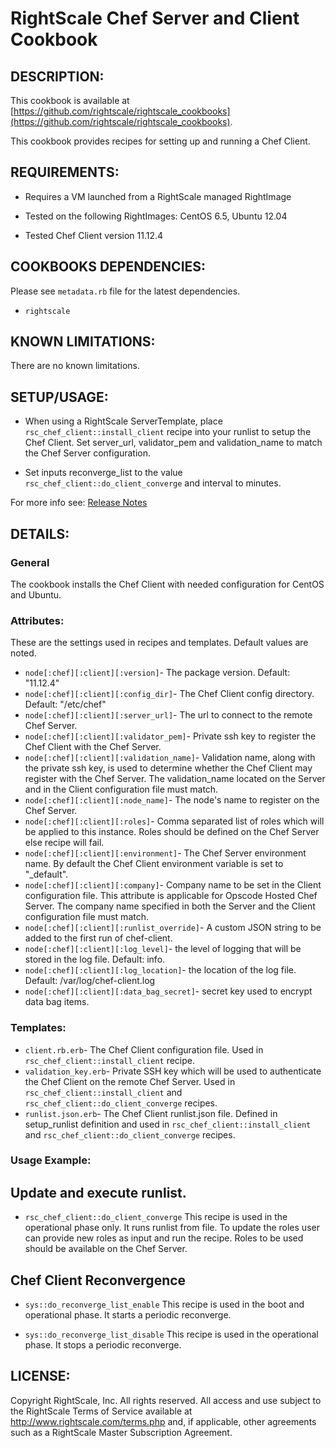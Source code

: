# RightScale Chef Server and Client Cookbook

## DESCRIPTION:

This cookbook is available at [https://github.com/rightscale/rightscale_cookbooks](https://github.com/rightscale/rightscale_cookbooks).

This cookbook provides recipes for setting up and running a Chef Client.

## REQUIREMENTS:

* Requires a VM launched from a RightScale managed RightImage

* Tested on the following RightImages: CentOS 6.5, Ubuntu 12.04

* Tested Chef Client version 11.12.4

## COOKBOOKS DEPENDENCIES:

Please see `metadata.rb` file for the latest dependencies.
* `rightscale`

## KNOWN LIMITATIONS:

There are no known limitations.

## SETUP/USAGE:

* When using a RightScale ServerTemplate, place `rsc_chef_client::install_client`
  recipe into your runlist to setup the Chef Client. Set server_url,
  validator_pem and validation_name to match the Chef Server configuration.

* Set inputs reconverge_list to the value `rsc_chef_client::do_client_converge` and
  interval to minutes.

For more info see: [Release Notes](http://support.rightscale.com/18-Release_Notes/ServerTemplates_and_RightImages/v13.4#Chef_Client_\(v13.4\))

## DETAILS:

### General

The cookbook installs the Chef Client with needed configuration for CentOS and
Ubuntu.

### Attributes:

These are the settings used in recipes and templates. Default values are noted.
* `node[:chef][:client][:version]`-
  The package version. Default: "11.12.4"
* `node[:chef][:client][:config_dir]`-
  The Chef Client config directory. Default: "/etc/chef"
* `node[:chef][:client][:server_url]`-
  The url to connect to the remote Chef Server.
* `node[:chef][:client][:validator_pem]`-
  Private ssh key to register the Chef Client with the Chef Server.
* `node[:chef][:client][:validation_name]`-
  Validation name, along with the private ssh key, is used to determine whether
  the Chef Client may register with the Chef Server. The validation_name
  located on the Server and in the Client configuration file must match.
* `node[:chef][:client][:node_name]`-
  The node's name to register on the Chef Server.
* `node[:chef][:client][:roles]`-
  Comma separated list of roles which will be applied to this instance. Roles
  should be defined on the Chef Server else recipe will fail.
* `node[:chef][:client][:environment]`-
  The Chef Server environment name. By default the Chef Client environment
  variable is set to "_default".
* `node[:chef][:client][:company]`-
  Company name to be set in the Client configuration file. This attribute is
  applicable for Opscode Hosted Chef Server. The company name specified in both
  the Server and the Client configuration file must match.
* `node[:chef][:client][:runlist_override]`-
  A custom JSON string to be added to the first run of chef-client.
* `node[:chef][:client][:log_level]`-
  the level of logging that will be stored in the log file. Default: info.
* `node[:chef][:client][:log_location]`-
  the location of the log file. Default: /var/log/chef-client.log
* `node[:chef][:client][:data_bag_secret]`-
  secret key used to encrypt data bag items.

### Templates:

* `client.rb.erb`-
  The Chef Client configuration file. Used in `rsc_chef_client::install_client` recipe.
* `validation_key.erb`-
  Private SSH key which will be used to authenticate the Chef Client on the
  remote Chef Server. Used in `rsc_chef_client::install_client` and
  `rsc_chef_client::do_client_converge` recipes.
* `runlist.json.erb`-
  The Chef Client runlist.json file. Defined in setup_runlist definition and
  used in `rsc_chef_client::install_client` and `rsc_chef_client::do_client_converge` recipes.

### Usage Example:

## Update and execute runlist.

* `rsc_chef_client::do_client_converge`
  This recipe is used in the operational phase only. It runs runlist from file.
  To update the roles user can provide new roles as input and run the recipe.
  Roles to be used should be available on the Chef Server.

## Chef Client Reconvergence

* `sys::do_reconverge_list_enable`
  This recipe is used in the boot and operational phase. It starts a periodic
  reconverge.

* `sys::do_reconverge_list_disable`
  This recipe is used in the operational phase. It stops a periodic reconverge.

## LICENSE:

Copyright RightScale, Inc. All rights reserved.
All access and use subject to the RightScale Terms of Service available at
http://www.rightscale.com/terms.php and, if applicable, other agreements
such as a RightScale Master Subscription Agreement.
